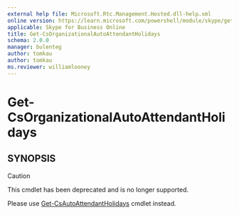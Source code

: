 ```yaml
---
external help file: Microsoft.Rtc.Management.Hosted.dll-help.xml
online version: https://learn.microsoft.com/powershell/module/skype/get-csorganizationalautoattendantholidays
applicable: Skype for Business Online
title: Get-CsOrganizationalAutoAttendantHolidays
schema: 2.0.0
manager: bulenteg
author: tomkau
author: tomkau
ms.reviewer: williamlooney
---
```


# Get-CsOrganizationalAutoAttendantHolidays

## SYNOPSIS
> [!CAUTION]
> This cmdlet has been deprecated and is no longer supported.
> 
> Please use [Get-CsAutoAttendantHolidays](Get-CsAutoAttendantHolidays.md) cmdlet instead.
